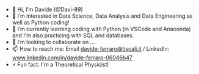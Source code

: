 - 👋 Hi, I’m Davide (@Davi-89)
- 👀 I’m interested in Data Science, Data Analysis and Data Engineering as well as Python coding!
- 🌱 I’m currently learning coding with Python (in VSCode and Anaconda) and I'm also practicing with SQL and databases.
- 💞️ I’m looking to collaborate on ...
- 📫 How to reach me: Email davide-ferraro@tiscali.it / LinkedIn: www.linkedin.com/in/davide-ferraro-06046b47 
- ⚡ Fun fact: I'm a Theoretical Physicist!

<!---
Davi-89/Davi-89 is a ✨ special ✨ repository because its `README.md` (this file) appears on your GitHub profile.
You can click the Preview link to take a look at your changes.
--->
